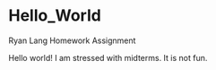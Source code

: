# Hello_World
Ryan Lang Homework Assignment

Hello world!
I am stressed with midterms.
It is not fun.
